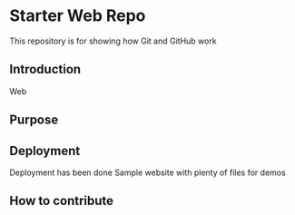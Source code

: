 # Starter Web Repo

This repository is for showing how Git and GitHub work
## Introduction
Web
## Purpose

## Deployment
Deployment has been done
Sample website with plenty of files for demos

## How to contribute